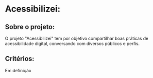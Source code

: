 # Acessibilizei:
  ## Sobre o projeto:
O projeto "Acessibilizei" tem por objetivo compartilhar boas práticas de acessibilidade digital, conversando com diversos públicos e perfís.

## Critérios:
Em definição
